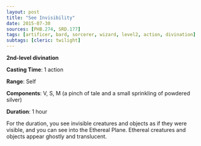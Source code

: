 ```yaml
---
layout: post
title: "See Invisibility"
date: 2015-07-30
sources: [PHB.274, SRD.177]
tags: [artificer, bard, sorcerer, wizard, level2, action, divination]
subtags: [cleric: twilight]
---
```


**2nd-level divination**

**Casting Time**: 1 action

**Range**: Self

**Components**: V, S, M (a pinch of tale and a small sprinkling of powdered silver)

**Duration**: 1 hour

For the duration, you see invisible creatures and objects as if they were visible, and you can see into the Ethereal Plane. Ethereal creatures and objects appear ghostly and translucent.
